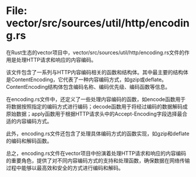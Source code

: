 # File: vector/src/sources/util/http/encoding.rs

在Rust生态的vector项目中，vector/src/sources/util/http/encoding.rs文件的作用是处理HTTP请求和响应的内容编码。

该文件包含了一系列与HTTP内容编码相关的函数和结构体。其中最主要的结构体是ContentEncoding，它代表了一种内容编码方式，如gzip或deflate。ContentEncoding结构体包含编码名称、编码优先级、编码函数等信息。

在encoding.rs文件中，还定义了一些处理内容编码的函数，如encode函数用于将数据按照指定的编码方式进行编码；decode函数用于将经过编码的数据解码成原始数据；apply函数用于根据HTTP请求头中的Accept-Encoding字段选择最合适的内容编码方式。

此外，encoding.rs文件还包含了处理具体编码方式的函数实现，如gzip和deflate的编码和解码函数。

总之，encoding.rs文件在vector项目中扮演着处理HTTP请求和响应的内容编码的重要角色，提供了对不同内容编码方式的支持和处理函数，确保数据在网络传输过程中能够以最高效和安全的方式进行编码和解码。

